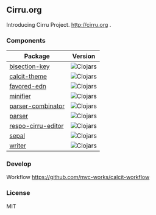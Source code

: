 ## Cirru.org

Introducing Cirru Project. http://cirru.org .

### Components

| Package                                                             | Version                                                                                    |
| ------------------------------------------------------------------- | ------------------------------------------------------------------------------------------ |
| [bisection-key](https://github.com/Cirru/bisection-key)             | ![Clojars](https://img.shields.io/clojars/v/cirru/bisection-key.svg?style=flat-square)     |
| [calcit-theme](https://github.com/Cirru/calcit-theme)               | ![Clojars](https://img.shields.io/clojars/v/cirru/calcit-theme.svg?style=flat-square)      |
| [favored-edn](https://github.com/Cirru/favored-edn)                 | ![Clojars](https://img.shields.io/clojars/v/cirru/favored-edn.svg?style=flat-square)       |
| [minifier](https://github.com/Cirru/minifier.clj)                   | ![Clojars](https://img.shields.io/clojars/v/cirru/minifier.svg?style=flat-square)          |
| [parser-combinator](https://github.com/Cirru/parser-combinator.clj) | ![Clojars](https://img.shields.io/clojars/v/cirru/parser-combinator.svg?style=flat-square) |
| [parser](https://github.com/Cirru/parser.clj)                       | ![Clojars](https://img.shields.io/clojars/v/cirru/parser.svg?style=flat-square)            |
| [respo-cirru-editor](https://github.com/Cirru/respo-cirru-editor)   | ![Clojars](https://img.shields.io/clojars/v/cirru/editor.svg?style=flat-square)            |
| [sepal](https://github.com/Cirru/sepal.clj)                         | ![Clojars](https://img.shields.io/clojars/v/cirru/sepal.svg?style=flat-square)             |
| [writer](https://github.com/Cirru/writer.clj)                       | ![Clojars](https://img.shields.io/clojars/v/cirru/writer.svg?style=flat-square)            |

### Develop

Workflow https://github.com/mvc-works/calcit-workflow

### License

MIT
